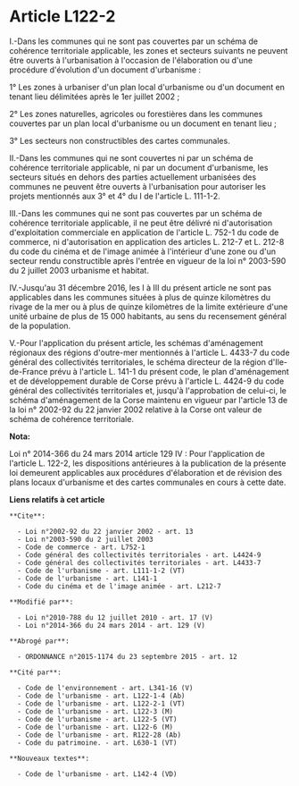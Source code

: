 # Article L122-2

I.-Dans les communes qui ne sont pas couvertes par un schéma de cohérence territoriale applicable, les zones et secteurs
suivants ne peuvent être ouverts à l'urbanisation à l'occasion de l'élaboration ou d'une procédure d'évolution d'un document
d'urbanisme : 

1° Les zones à urbaniser d'un plan local d'urbanisme ou d'un document en tenant lieu délimitées après le 1er juillet 2002 ; 

2° Les zones naturelles, agricoles ou forestières dans les communes couvertes par un plan local d'urbanisme ou un document en
tenant lieu ; 

3° Les secteurs non constructibles des cartes communales. 

II.-Dans les communes qui ne sont couvertes ni par un schéma de cohérence territoriale applicable, ni par un document
d'urbanisme, les secteurs situés en dehors des parties actuellement urbanisées des communes ne peuvent être ouverts à
l'urbanisation pour autoriser les projets mentionnés aux 3° et 4° du I de l'article L. 111-1-2. 

III.-Dans les communes qui ne sont pas couvertes par un schéma de cohérence territoriale applicable, il ne peut être délivré
ni d'autorisation d'exploitation commerciale en application de l'article L. 752-1 du code de commerce, ni d'autorisation en
application des articles L. 212-7 et L. 212-8 du code du cinéma et de l'image animée à l'intérieur d'une zone ou d'un secteur
rendu constructible après l'entrée en vigueur de la loi n° 2003-590 du 2 juillet 2003 urbanisme et habitat. 

IV.-Jusqu'au 31 décembre 2016, les I à III du présent article ne sont pas applicables dans les communes situées à plus de
quinze kilomètres du rivage de la mer ou à plus de quinze kilomètres de la limite extérieure d'une unité urbaine de plus de
15 000 habitants, au sens du recensement général de la population. 

V.-Pour l'application du présent article, les schémas d'aménagement régionaux des régions d'outre-mer mentionnés à l'article
L. 4433-7 du code général des collectivités territoriales, le schéma directeur de la région d'Ile-de-France prévu à l'article
L. 141-1 du présent code, le plan d'aménagement et de développement durable de Corse prévu à l'article L. 4424-9 du code
général des collectivités territoriales et, jusqu'à l'approbation de celui-ci, le schéma d'aménagement de la Corse maintenu
en vigueur par l'article 13 de la loi n° 2002-92 du 22 janvier 2002 relative à la Corse ont valeur de schéma de cohérence
territoriale.

**Nota:**

Loi n° 2014-366 du 24 mars 2014 article 129 IV : Pour l'application de l'article L. 122-2, les dispositions antérieures à la
publication de la présente loi demeurent applicables aux procédures d'élaboration et de révision des plans locaux d'urbanisme
et des cartes communales en cours à cette date.

**Liens relatifs à cet article**

	**Cite**:

	  - Loi n°2002-92 du 22 janvier 2002 - art. 13
	  - Loi n°2003-590 du 2 juillet 2003
	  - Code de commerce - art. L752-1
	  - Code général des collectivités territoriales - art. L4424-9
	  - Code général des collectivités territoriales - art. L4433-7
	  - Code de l'urbanisme - art. L111-1-2 (VT)
	  - Code de l'urbanisme - art. L141-1
	  - Code du cinéma et de l'image animée - art. L212-7

	**Modifié par**:

	  - Loi n°2010-788 du 12 juillet 2010 - art. 17 (V)
	  - Loi n°2014-366 du 24 mars 2014 - art. 129 (V)

	**Abrogé par**:

	  - ORDONNANCE n°2015-1174 du 23 septembre 2015 - art. 12

	**Cité par**:

	  - Code de l'environnement - art. L341-16 (V)
	  - Code de l'urbanisme - art. L122-1-4 (Ab)
	  - Code de l'urbanisme - art. L122-2-1 (VT)
	  - Code de l'urbanisme - art. L122-3 (M)
	  - Code de l'urbanisme - art. L122-5 (VT)
	  - Code de l'urbanisme - art. L122-6 (M)
	  - Code de l'urbanisme - art. R122-28 (Ab)
	  - Code du patrimoine. - art. L630-1 (VT)

	**Nouveaux textes**:

	  - Code de l'urbanisme - art. L142-4 (VD)
